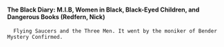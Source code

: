 #### The Black Diary: M.I.B, Women in Black, Black-Eyed Children, and Dangerous Books (Redfern, Nick)
      Flying Saucers and the Three Men. It went by the moniker of Bender Mystery Confirmed.

